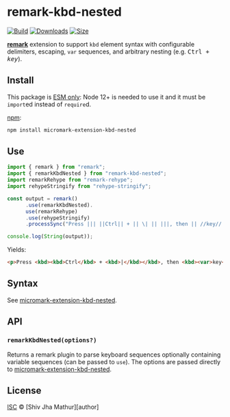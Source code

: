 # remark-kbd-nested

[![Build][test-badge]][build]
[![Downloads][downloads-badge]][downloads]
[![Size][size-badge]][size]

**[remark][]** extension to support `kbd` element syntax with
configurable delimiters, escaping, `var` sequences, and arbitrary
nesting (e.g. <kbd><kbd>Ctrl</kbd> + <kbd><var>key</var></kbd></kbd>).

## Install

This package is [ESM only](https://gist.github.com/sindresorhus/a39789f98801d908bbc7ff3ecc99d99c):
Node 12+ is needed to use it and it must be `import`ed instead of `require`d.

[npm][]:

```sh
npm install micromark-extension-kbd-nested
```

## Use

```javascript
import { remark } from "remark";
import { remarkKbdNested } from "remark-kbd-nested";
import remarkRehype from "remark-rehype";
import rehypeStringify from "rehype-stringify";

const output = remark()
      .use(remarkKbdNested).
      use(remarkRehype)
      .use(rehypeStringify)
      .processSync("Press ||| ||Ctrl|| + || \| || |||, then || //key// ||.");

console.log(String(output));
```

Yields:

```html
<p>Press <kbd><kbd>Ctrl</kbd> + <kbd>|</kbd></kbd>, then <kbd><var>key</var></kbd>.</p>
```

## Syntax

See [micromark-extension-kbd-nested][].

## API

### `remarkKbdNested(options?)`

Returns a remark plugin to parse keyboard sequences optionally
containing variable sequences (can be passed to `use`). The options
are passed directly to [micromark-extension-kbd-nested][].

## License

[ISC][license] © [Shiv Jha Mathur][author]

[test-badge]: https://github.com/shivjm/remark-extensions/actions/workflows/test.yml/badge.svg

[build]: https://github.com/shivjm/remark-extensions/actions

[downloads-badge]: https://img.shields.io/npm/dm/remark-kbd-nested.svg

[downloads]: https://www.npmjs.com/package/remark-kbd-nested

[size-badge]: https://img.shields.io/bundlephobia/minzip/remark-kbd-nested.svg

[size]: https://bundlephobia.com/result?p=remark-kbd-nested

[remark]: https://github.com/remarkjs/remark

[npm]: https://docs.npmjs.com/cli/install

[micromark-extension-kbd-nested]: https://www.npmjs.com/package/micromark-extension-kbd-nested

[license]: ../../license
